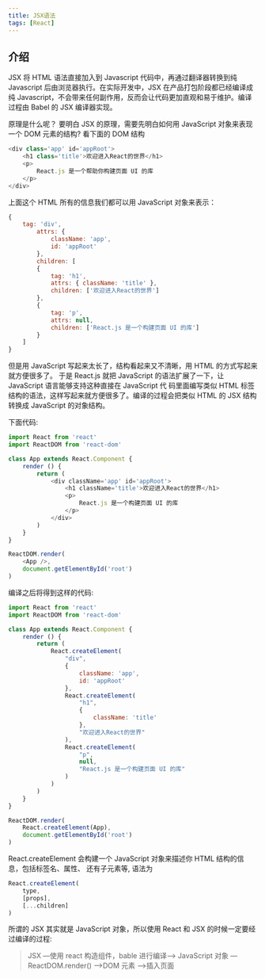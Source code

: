 ```yaml
---
title: JSX语法
tags: [React]
---
```


## 介绍

JSX 将 HTML 语法直接加入到 Javascript 代码中，再通过翻译器转换到纯 Javascript 后由浏览器执行。在实际开发中，JSX 在产品打包阶段都已经编译成纯 Javascript，不会带来任何副作用，反而会让代码更加直观和易于维护。编译过程由 Babel 的 JSX 编译器实现。

原理是什么呢？ 要明白 JSX 的原理，需要先明白如何用 JavaScript 对象来表现一个 DOM 元素的结构? 看下面的 DOM 结构

```js
<div class='app' id='appRoot'>
    <h1 class='title'>欢迎进入React的世界</h1>
    <p>
        React.js 是一个帮助你构建页面 UI 的库
    </p>
</div>
```

上面这个 HTML 所有的信息我们都可以用 JavaScript 对象来表示：

```js
{
    tag: 'div',
        attrs: {
            className: 'app',
            id: 'appRoot'
        },
        children: [
        {
            tag: 'h1',
            attrs: { className: 'title' },
            children: ['欢迎进入React的世界']
        },
        {
            tag: 'p',
            attrs: null,
            children: ['React.js 是一个构建页面 UI 的库']
        }
    ]
}
```

但是用 JavaScript 写起来太长了，结构看起来又不清晰，用 HTML 的方式写起来就方便很多了。 于是 React.js 就把 JavaScript 的语法扩展了一下，让 JavaScript 语言能够支持这种直接在 JavaScript 代 码里面编写类似 HTML 标签结构的语法，这样写起来就方便很多了。编译的过程会把类似 HTML 的 JSX 结构转换成 JavaScript 的对象结构。

下面代码:

```js
import React from 'react'
import ReactDOM from 'react-dom'

class App extends React.Component {
    render () {
        return (
            <div className='app' id='appRoot'>
                <h1 className='title'>欢迎进入React的世界</h1>
                <p>
                    React.js 是一个构建页面 UI 的库
                </p>
            </div>
        )
    }
}

ReactDOM.render(
    <App />,
    document.getElementById('root')
)
```

编译之后将得到这样的代码:

```js
import React from 'react'
import ReactDOM from 'react-dom'

class App extends React.Component {
    render () {
        return (
            React.createElement(
                "div",
                {
                    className: 'app',
                    id: 'appRoot'
                },
                React.createElement(
                    "h1",
                    {
                        className: 'title'
                    },
                    "欢迎进入React的世界"
                ),
                React.createElement(
                    "p",
                    null,
                    "React.js 是一个构建页面 UI 的库"
                )
            )
        )
    }
}

ReactDOM.render(
    React.createElement(App),
    document.getElementById('root')
)
```

React.createElement 会构建一个 JavaScript 对象来描述你 HTML 结构的信息，包括标签名、属性、 还有子元素等, 语法为

```js
React.createElement(
    type,
    [props],
    [...children]
)
```

所谓的 JSX 其实就是 JavaScript 对象，所以使用 React 和 JSX 的时候一定要经过编译的过程:

> JSX —使用 react 构造组件，bable 进行编译—> JavaScript 对象 — ReactDOM.render() —>DOM 元素 —>插入页面
